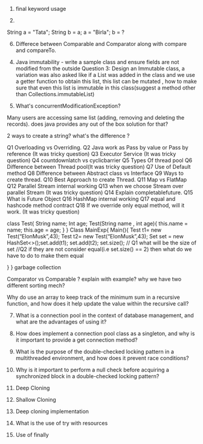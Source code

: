 1. final keyword usage
   
2.
String a = "Tata";
String b = a;
a = "Birla";
b = ?

6) Differece between Comparable and Comparator along with compare and compareTo.


4. Java immutability - write a sample class and ensure fields are not modified from the outside
   Question 3: Design an Immutable class, a variation was also asked like if a List<String> was
added in the class and we use a getter function to obtain this list, this list can be mutated ,
how to make sure that even this list is immutable in this class(suggest a method other than
Collections.immutableList)

5. What's concurrentModificationException?
 
Many users are accessing same list (adding, removing and deleting the records). does java provides any out of the box solution for that?

2 ways to create a string? what's the difference ?

Q1 Overloading vs Overriding.
Q2 Java work as Pass by value or Pass by reference (It was tricky question)
Q3 Executor Service (It was tricky question)
Q4 countdownlatch vs cyclicbarrier
Q5 Types Of thread pool
Q6 Difference between Thread pool(It was tricky question)
Q7 Use of Default method
Q8 Difference between Abstract class vs Interface
Q9 Ways to create thread.
Q10 Best Approach to create Thread.
Q11 Map vs FlatMap
Q12 Parallel Stream internal working
Q13 when we choose Stream over parallel Stream (It was tricky question)
Q14 Explain completablefuture.
Q15 What is Future Object
Q16 HashMap internal working
Q17 equal and hashcode method contract
Q18 If we override only equal method, will it work. (It was tricky question)


class Test{
String name;
Int age;
Test(String name , int age){
this.name = name;
this.age = age;
} }
Class MainExp{
Main(){
Test t1= new Test(“ElonMusk”,43);
Test t2= new Test(“ElonMusk”,43);
Set<Test> set = new HashSet<>();set.add(t1);
set.add(t2);
set.size(); // Q1 what will be the size of set
//Q2 if they are not consider equal(i.e set.size() == 2) then what do we have to do to make
them equal

} }
garbage collection

Comparator vs Comparable ? explain with example? why we have two different sorting mech?

Why do  use an array to keep track of the minimum sum in a recursive function,
 and how does it help update the value within the recursive call?

7. What is a connection pool in the context of database management, 
and what are the advantages of using it?

8. How does implement a connection pool class as a singleton, 
and why is it important to provide a get connection method?

9. What is the purpose of the double-checked locking pattern in a multithreaded environment,
 and how does it prevent race conditions?

10. Why is it important to perform a null check before acquiring a synchronized block in a double-checked locking pattern?

11. Deep Cloning

12. Shallow Cloning

13. Deep cloning implementation

14. What is the use of try with resources
8. Use of finally





